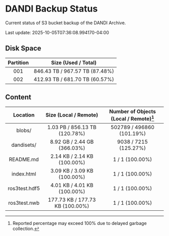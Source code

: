 # DANDI Backup Status

Current status of S3 bucket backup of the DANDI Archive.

Last update: 2025-10-05T07:36:08.994170-04:00

## Disk Space

| Partition | Size (Used / Total)            |
| :---: | :----------------------------: |
| 001   | 846.43 TB / 967.57 TB (87.48%) |
| 002   | 412.93 TB / 681.70 TB (60.57%) |



## Content

| Location             | Size (Local / Remote)                    | Number of Objects (Local / Remote)[^1]   |
| :------------------: | :--------------------------------------: | :--------------------------------------: |
| blobs/               | 1.03 PB / 856.13 TB (120.78%)            | 502789 / 496860 (101.19%)                |
| dandisets/           | 8.92 GB / 2.44 GB (366.03%)              | 9038 / 7215 (125.27%)                    |
| README.md            | 2.14 KB / 2.14 KB (100.00%)              | 1 / 1 (100.00%)                          |
| index.html           | 3.09 KB / 3.09 KB (100.00%)              | 1 / 1 (100.00%)                          |
| ros3test.hdf5        | 4.01 KB / 4.01 KB (100.00%)              | 1 / 1 (100.00%)                          |
| ros3test.nwb         | 177.73 KB / 177.73 KB (100.00%)          | 1 / 1 (100.00%)                          |

[^1]: Reported percentage may exceed 100% due to delayed garbage collection.